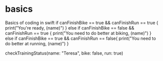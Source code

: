 # basics
Basics of coding in swift
if canFinishBike == true && canFinishRun == true {
    print("You're ready, \(name)")
} else if canFinishBike == false && canFinishRun == true {
    print("You need to do better at biking, \(name)")
} else if canFinishBike == true && canFinishRun == false{
    print("You need to do better at running, \(name)")
}


checkTrainingStatus(name: "Teresa", bike: false, run: true)
